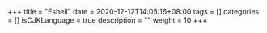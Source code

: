 +++
title = "Eshell"
date = 2020-12-12T14:05:16+08:00
tags = []
categories = []
isCJKLanguage = true
description = ""
weight = 10
+++


